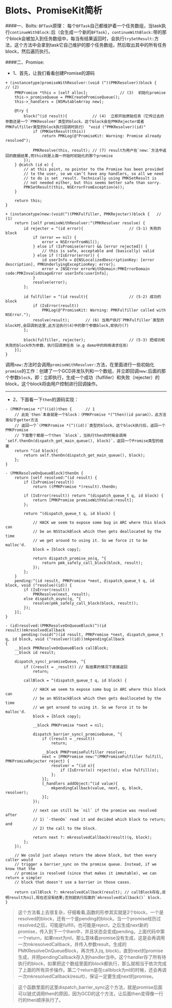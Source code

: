 # Blots、PromiseKit简析
####一、Bolts:
`BFTask`原理：
每个`BFTask`自己都维护着一个任务数组，当task执行`continueWithBlock:`后（会生成一个新的`BFTask`），`continueWithBlock:`带的那个block会被加入到任务数组中，每当有结果返回时，会执行`trySetResult:`方法，这个方法中会拿到task它自己维护的那个任务数组，然后取出其中的所有任务block，然后遍历执行。

####二、Promise:
* 1、首先，让我们看看创建Promise的源码

```objc
+ (instancetype)promiseWithResolver:(void (^)(PMKResolver))block {    // (2)
    PMKPromise *this = [self alloc];              // (3)  初始化promise
    this->_promiseQueue = PMKCreatePromiseQueue();
    this->_handlers = [NSMutableArray new];

    @try {
        block(^(id result){           // (4)  立即开始原始任务（它传过去的参数还是一个`PMKResolver`类型的block，这个block会在PMKRejecter或者PMKFulfiller类型的block执行回调时执行） "void (^PMKResolver)(id)"
            if (PMKGetResult(this))
                return PMKLog(@"PromiseKit: Warning: Promise already resolved");

            PMKResolve(this, result); // (7) result为用户在`new:`方法中返回的数据结果,而this则是上面一开始时初始化的那个promise
        });
    } @catch (id e) {
        // at this point, no pointer to the Promise has been provided
        // to the user, so we can’t have any handlers, so all we need
        // to do is set _result. Technically using PMKSetResult is
        // not needed either, but this seems better safe than sorry.
        PMKSetResult(this, NSErrorFromException(e));
    }

    return this;
}

+ (instancetype)new:(void(^)(PMKFulfiller, PMKRejecter))block {   // (1)
    return [self promiseWithResolver:^(PMKResolver resolve) {
        id rejecter = ^(id error){                    // (5-1) 失败的block
            if (error == nil) {
                error = NSErrorFromNil();
            } else if (IsPromise(error) && [error rejected]) {
                // this is safe, acceptable and (basically) valid
            } else if (!IsError(error)) {
                id userInfo = @{NSLocalizedDescriptionKey: [error description], PMKUnderlyingExceptionKey: error};
                error = [NSError errorWithDomain:PMKErrorDomain code:PMKInvalidUsageError userInfo:userInfo];
            }
            resolve(error);
        };

        id fulfiller = ^(id result){                  // (5-2) 成功的block
            if (IsError(result))
                PMKLog(@"PromiseKit: Warning: PMKFulfiller called with NSError.");
            resolve(result);       // (6) 当用户执行`PMKFulfiller`类型的block时,会回调到这里,此方法执行(4)中的那个参数block,即执行(7)
        };

        block(fulfiller, rejecter);                   // (5-3) 把成功和失败的block作为参数，执行回调原任务（e.g demo中的网络请求任务）
    }];
}
```
调用`new:`方法时会调用`promiseWithResolver:`方法，在里面进行一些初始化`promise`的工作：创建了一个GCD并发队列和一个数组，并立即回调`new:`后面的那个参数`block`，即：立即执行，生成一个成功（fulfiller）和失败（rejecter）的block，这个block将由用户控制进行回调操作。

----
* 2、下面看一下`then`的源码实现：

```objc
- (PMKPromise *(^)(id))then {      // 1
    // 此处`then`本身就是一个block：（PMKPromise *(^then)(id param)），此方法类似于getter方法
    // 返回一个`(PMKPromise *(^)(id))`类型的block，这个block执行后，返回一个PMKPromise
    // 下面整个都是一个then `block`，当执行then的时候会调用 `self.thenOn(dispatch_get_main_queue(), block)`，返回一个Promise类型的结果
    return ^(id block){
        return self.thenOn(dispatch_get_main_queue(), block);
    };
}

- (PMKResolveOnQueueBlock)thenOn {
    return [self resolved:^(id result) {
        if (IsPromise(result))
            return ((PMKPromise *)result).thenOn;

        if (IsError(result)) return ^(dispatch_queue_t q, id block) {
            return [PMKPromise promiseWithValue:result];
        };

        return ^(dispatch_queue_t q, id block) {

            // HACK we seem to expose some bug in ARC where this block can
            // be an NSStackBlock which then gets deallocated by the time
            // we get around to using it. So we force it to be malloc'd.
            block = [block copy];

            return dispatch_promise_on(q, ^{
                return pmk_safely_call_block(block, result);
            });
        };
    }
    pending:^(id result, PMKPromise *next, dispatch_queue_t q, id block, void (^resolve)(id)) {
        if (IsError(result))
            PMKResolve(next, result);
        else dispatch_async(q, ^{
            resolve(pmk_safely_call_block(block, result));
        });
    }];
}

- (id)resolved:(PMKResolveOnQueueBlock(^)(id result))mkresolvedCallback
       pending:(void(^)(id result, PMKPromise *next, dispatch_queue_t q, id block, void (^resolver)(id)))mkpendingCallback
{
    __block PMKResolveOnQueueBlock callBlock;
    __block id result;
    
    dispatch_sync(_promiseQueue, ^{
        if ((result = _result)) // 有结果的情况下直接返回
            return;

        callBlock = ^(dispatch_queue_t q, id block) {

            // HACK we seem to expose some bug in ARC where this block can
            // be an NSStackBlock which then gets deallocated by the time
            // we get around to using it. So we force it to be malloc'd.
            block = [block copy];

            __block PMKPromise *next = nil;

            dispatch_barrier_sync(_promiseQueue, ^{
                if ((result = _result))
                    return;

                __block PMKPromiseFulfiller resolver;
                next = [PMKPromise new:^(PMKPromiseFulfiller fulfill, PMKPromiseRejecter reject) {
                    resolver = ^(id o){
                        if (IsError(o)) reject(o); else fulfill(o);
                    };
                }];
                [_handlers addObject:^(id value){
                    mkpendingCallback(value, next, q, block, resolver);
                }];
            });
            
            // next can still be `nil` if the promise was resolved after
            // 1) `-thenOn` read it and decided which block to return; and
            // 2) the call to the block.

            return next ?: mkresolvedCallback(result)(q, block);
        };
    });

    // We could just always return the above block, but then every caller would
    // trigger a barrier_sync on the promise queue. Instead, if we know that the
    // promise is resolved (since that makes it immutable), we can return a simpler
    // block that doesn't use a barrier in those cases.

    return callBlock ?: mkresolvedCallback(result); // callBlock存在,说明result为nil,现在还没有结果;否则就执行后面的`mkresolvedCallback()` block.
}
```
> 这个方法看上去很复杂，仔细看看,函数的形参其实就是2个block，一个是resolved的block，还有一个是pending的block。当一个promise经历过resolved之后，可能是fulfill，也可能是reject，之后生成next新的promise，传入到下一个then中，并且状态会变成pending。上面代码中第一个return，如果next为nil，那么意味着promise没有生成，这是会再调用一次mkresolvedCallback，并传入参数result，生成的PMKResolveOnQueueBlock，再次传入(q, block)，直到next的promise生成，并把pendingCallback存入到handler当中。这个handler存了所有待执行的block，如果把这个数组里面的block都执行，那么就相当于依次完成了上面的所有异步操作。第二个return是在callblock为nil的时候，还会再调一次mkresolvedCallback(result)，保证一定要生成next的promise。

> 这个函数里面的这里dispatch_barrier_sync这个方法，就是promise后面可以链式调用then的原因，因为GCD的这个方法，让后面then变得像一行行的then顺序执行了。



